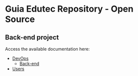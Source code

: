 # Guia Edutec Repository - Open Source

## Back-end project

Access the available documentation here:
* [DevOps](https://docs.devops.guiaedutec.com.br/)
  * [Back-end](https://docs.devops.guiaedutec.com.br/back-end)
* [Users](https://docs.users.guiaedutec.com.br/)
